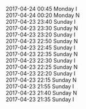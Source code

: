 2017-04-24 00:45 Monday  I  
2017-04-24 00:20 Monday  N  
2017-04-23 23:40 Sunday  I  
2017-04-23 23:30 Sunday  N  
2017-04-23 23:20 Sunday  I  
2017-04-23 22:50 Sunday  N  
2017-04-23 22:45 Sunday  I  
2017-04-23 22:35 Sunday  N  
2017-04-23 22:30 Sunday  I  
2017-04-23 22:25 Sunday  N  
2017-04-23 22:20 Sunday  I  
2017-04-23 22:15 Sunday  N  
2017-04-23 21:55 Sunday  I  
2017-04-23 21:40 Sunday  N  
2017-04-23 21:35 Sunday  I  
